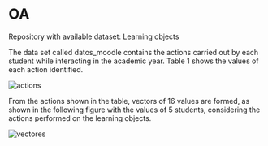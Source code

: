 # OA
Repository with available dataset: Learning objects

The data set called datos_moodle contains the actions carried out by each student while interacting in the academic year. Table 1 shows the values ​​of each action identified.


![actions](https://user-images.githubusercontent.com/129623315/231536852-17f8f6f7-7b65-4e8f-9c1f-6b6f1a16945a.png)

From the actions shown in the table, vectors of 16 values are formed, as shown in the following figure with the values of 5 students, considering the actions performed on the learning objects.

![vectores](https://user-images.githubusercontent.com/129623315/231576244-293e6706-01f3-4892-95e0-f7bb8b4191fc.png)
